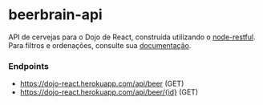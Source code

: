 # beerbrain-api

API de cervejas para o Dojo de React, construída utilizando o [node-restful](https://www.npmjs.com/package/node-restful).
Para filtros e ordenações, consulte sua [documentação](https://github.com/baugarten/node-restful).

### Endpoints
- https://dojo-react.herokuapp.com/api/beer (GET)
- https://dojo-react.herokuapp.com/api/beer/{id} (GET)
